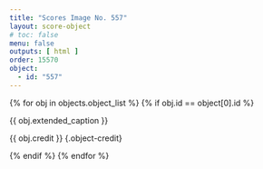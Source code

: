 ```yaml
---
title: "Scores Image No. 557"
layout: score-object
# toc: false
menu: false
outputs: [ html ]
order: 15570
object:
  - id: "557"
---
```


{% for obj in objects.object_list %}
{% if obj.id == object[0].id %}

{{ obj.extended_caption }}

{{ obj.credit }} {.object-credit}

{% endif %}
{% endfor %}
